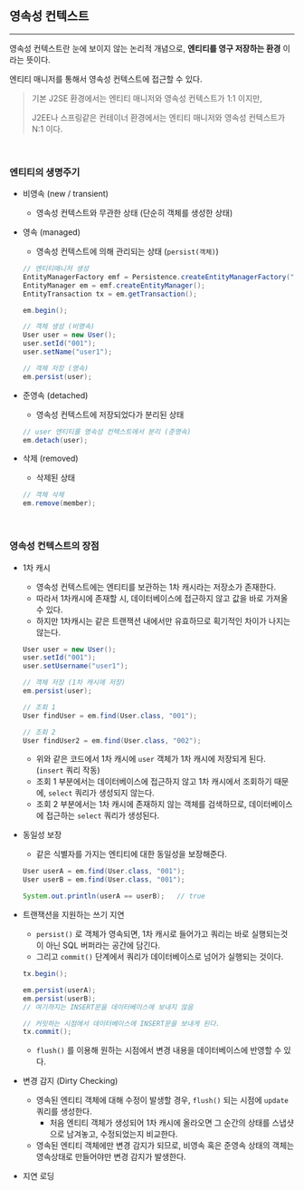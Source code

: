 ## 영속성 컨텍스트

---

영속성 컨텍스트란 눈에 보이지 않는 논리적 개념으로, **엔티티를 영구 저장하는 환경** 이라는 뜻이다. 

엔티티 매니저를 통해서 영속성 컨텍스트에 접근할 수 있다. 

> 기본 J2SE 환경에서는 엔티티 매니저와 영속성 컨텍스트가 1:1 이지만,
>
> J2EE나 스프링같은 컨테이너 환경에서는 엔티티 매니저와 영속성 컨텍스트가 N:1 이다.

<br>

### 엔티티의 생명주기

- 비영속 (new / transient)

  - 영속성 컨텍스트와 무관한 상태 (단순히 객체를 생성한 상태)

- 영속 (managed)

  - 영속성 컨텍스트에 의해 관리되는 상태 (`persist(객체)`)

  ````java
  // 엔티티매니저 생성
  EntityManagerFactory emf = Persistence.createEntityManagerFactory("hello");
  EntityManager em = emf.createEntityManager();
  EntityTransaction tx = em.getTransaction();
  
  em.begin();
  
  // 객체 생성 (비영속)
  User user = new User();
  user.setId("001");
  user.setName("user1");
  
  // 객체 저장 (영속)
  em.persist(user);
  ````

- 준영속 (detached)

  - 영속성 컨텍스트에 저장되었다가 분리된 상태

  ```java
  // user 엔티티를 영속성 컨텍스트에서 분리 (준영속)
  em.detach(user);
  ```

- 삭제 (removed)

  - 삭제된 상태

  ````java
  // 객체 삭제
  em.remove(member);
  ````

<br>

### 영속성 컨텍스트의 장점

- 1차 캐시

  - 영속성 컨텍스트에는 엔티티를 보관하는 1차 캐시라는 저장소가 존재한다.
  - 따라서 1차캐시에 존재할 시, 데이터베이스에 접근하지 않고 값을 바로 가져올 수 있다.
  - 하지만 1차캐시는 같은 트랜잭션 내에서만 유효하므로 획기적인 차이가 나지는 않는다.

  ````java
  User user = new User();
  user.setId("001");
  user.setUsername("user1");
  
  // 객체 저장 (1차 캐시에 저장)
  em.persist(user);
  
  // 조회 1
  User findUser = em.find(User.class, "001");
  
  // 조회 2
  User findUser2 = em.find(User.class, "002");
  ````

  - 위와 같은 코드에서 1차 캐시에 `user` 객체가 1차 캐시에 저장되게 된다. (`insert` 쿼리 작동)
  - 조회 1 부분에서는 데이터베이스에 접근하지 않고 1차 캐시에서 조회하기 때문에, `select` 쿼리가 생성되지 않는다. 
  - 조회 2 부분에서는 1차 캐시에 존재하지 않는 객체를 검색하므로, 데이터베이스에 접근하는 `select` 쿼리가 생성된다.

- 동일성 보장

  - 같은 식별자를 가지는 엔티티에 대한 동일성을 보장해준다.

  ````java
  User userA = em.find(User.class, "001");
  User userB = em.find(User.class, "001");
  
  System.out.println(userA == userB);	// true
  ````

- 트랜잭션을 지원하는 쓰기 지연

  - `persist()` 로 객체가 영속되면, 1차 캐시로 들어가고 쿼리는 바로 실행되는것이 아닌 SQL 버퍼라는 공간에 담긴다.
  - 그리고 `commit()` 단계에서 쿼리가 데이터베이스로 넘어가 실행되는 것이다.

  ````java
  tx.begin();
  
  em.persist(userA);
  em.persist(userB);
  // 여기까지는 INSERT문을 데이터베이스에 보내지 않음
  
  // 커밋하는 시점에서 데이터베이스에 INSERT문을 보내게 된다.
  tx.commit();
  ````

  - `flush()` 를 이용해 원하는 시점에서 변경 내용을 데이터베이스에 반영할 수 있다.

- 변경 감지 (Dirty Checking)

  - 영속된 엔티티 객체에 대해 수정이 발생할 경우, `flush()` 되는 시점에 `update` 쿼리를 생성한다.
    - 처음 엔티티 객체가 생성되어 1차 캐시에 올라오면 그 순간의 상태를 스냅샷으로 남겨놓고, 수정되었는지 비교한다.
  - 영속된 엔티티 객체에만 변경 감지가 되므로, 비영속 혹은 준영속 상태의 객체는 영속상태로 만들어야만 변경 감지가 발생한다. 

- 지연 로딩

